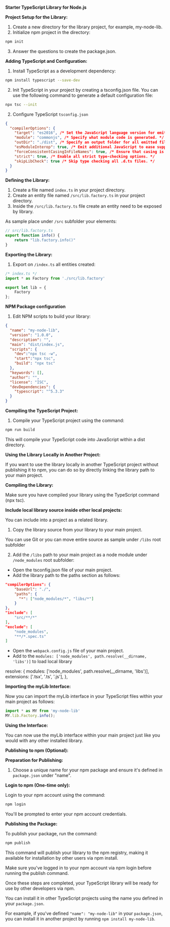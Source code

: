 **Starter TypeScript Library for Node.js**

**Project Setup for the Library:**

1. Create a new directory for the library project, for example, my-node-lib.
2. Initialize npm project in the directory:

```bash
npm init
```

3. Answer the questions to create the package.json.

**Adding TypeScript and Configuration:**

1. Install TypeScript as a development dependency:

```bash
npm install typescript --save-dev
```

2. Init TypeScript in your project by creating a tsconfig.json file. You can use the following command to generate a default configuration file:

```bash
npx tsc --init
```

2. Configure TypeScript `tsconfig.json`

```json
{
  "compilerOptions": {
    "target": "es2016", /* Set the JavaScript language version for emitted JavaScript and include compatible library declarations. */
    "module": "commonjs", /* Specify what module code is generated. */
    "outDir": "./dist", /* Specify an output folder for all emitted files. */
    "esModuleInterop": true, /* Emit additional JavaScript to ease support for importing CommonJS modules. This enables 'allowSyntheticDefaultImports' for type compatibility. */
    "forceConsistentCasingInFileNames": true, /* Ensure that casing is correct in imports. */
    "strict": true, /* Enable all strict type-checking options. */
    "skipLibCheck": true /* Skip type checking all .d.ts files. */
  }
}
```

**Defining the Library:**

1. Create a file named `index.ts` in your project directory.
2. Create an entity file named `/src/lib.factory.ts` in your project directory.
3. Inside the `/src/lib.factory.ts` file create an entity need to be exposed by library.

As sample place under `/src` subfolder your elements:

```typescript
// src/lib.factory.ts
export function info() {
    return "lib.factory.info()" 
}
```

**Exporting the Library:**

1. Export on `/index.ts` all entities created:

```typescript
/* index.ts */
import * as Factory from './src/lib.factory'

export let lib = { 
    Factory
};
```


**NPM Package configuration**

1. Edit NPM scripts to build your library:

```json
{
  "name": "my-node-lib",
  "version": "1.0.0",
  "description": "",
  "main": "dist/index.js",
  "scripts": {
    "dev":"npx tsc -w",
    "start":"npx tsc",
    "build": "npx tsc"
  },
  "keywords": [],
  "author": "",
  "license": "ISC",
  "devDependencies": {
    "typescript": "^5.3.3"
  }
}
```


**Compiling the TypeScript Project:**

1. Compile your TypeScript project using the command:

```bash
npm run build
```

This will compile your TypeScript code into JavaScript within a dist directory.

**Using the Library Locally in Another Project:**

If you want to use the library locally in another TypeScript project without publishing it to npm, you can do so by directly linking the library path to your main project.

**Compiling the Library:**

Make sure you have compiled your library using the TypeScript command (npx tsc).

**Include local library source inside other local projects:**

You can include into a project as a related library.

1. Copy the library source from your library to your main project.

You can use Git or you can move entire source as sample under `/libs` root subfolder

2. Add the `/libs` path to your main project as a node module under `/node_modules` root subfolder:

- Open the tsconfig.json file of your main project.
- Add the library path to the paths section as follows:

```json
"compilerOptions": {
    "baseUrl": "./",
    "paths": {
      "*": ["node_modules/*", "libs/*"]
    }
},
"include": [
    "src/**/*"
],
"exclude": [
    "node_modules",
    "**/*.spec.ts"
]
```

- Open the `webpack.config.js` file of your main project.
- Add to the `modules: ['node_modules', path.resolve(__dirname, 'libs')]` to load local library

resolve: {
    modules: ['node_modules', path.resolve(__dirname, 'libs')],
    extensions: ['.tsx', '.ts', '.js'],
  },



**Importing the myLib Interface:**

Now you can import the myLib interface in your TypeScript files within your main project as follows:

```typescript
import * as MY from 'my-node-lib'
MY.lib.Factory.info();
```

**Using the Interface:**

You can now use the myLib interface within your main project just like you would with any other installed library.

**Publishing to npm (Optional):**

**Preparation for Publishing:**

1. Choose a unique name for your npm package and ensure it's defined in `package.json` under "name".

**Login to npm (One-time only):**

Login to your npm account using the command:

```bash
npm login
```

You'll be prompted to enter your npm account credentials.

**Publishing the Package:**

To publish your package, run the command:

```bash
npm publish
```

This command will publish your library to the npm registry, making it available for installation by other users via npm install.

Make sure you've logged in to your npm account via npm login before running the publish command.

Once these steps are completed, your TypeScript library will be ready for use by other developers via npm.

You can install it in other TypeScript projects using the name you defined in your `package.json`.

For example, if you've defined `"name": "my-node-lib"` in your `package.json`, you can install it in another project by running `npm install my-node-lib`.
